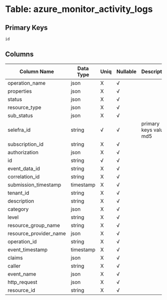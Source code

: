 # Table: azure_monitor_activity_logs

## Primary Keys 

```
id
```


## Columns 

|  Column Name   |  Data Type  | Uniq | Nullable | Description | 
|  ----  | ----  | ----  | ----  | ---- | 
| operation_name | json | X | √ |  | 
| properties | json | X | √ |  | 
| status | json | X | √ |  | 
| resource_type | json | X | √ |  | 
| sub_status | json | X | √ |  | 
| selefra_id | string | √ | √ | primary keys value md5 | 
| subscription_id | string | X | √ |  | 
| authorization | json | X | √ |  | 
| id | string | √ | √ |  | 
| event_data_id | string | X | √ |  | 
| correlation_id | string | X | √ |  | 
| submission_timestamp | timestamp | X | √ |  | 
| tenant_id | string | X | √ |  | 
| description | string | X | √ |  | 
| category | json | X | √ |  | 
| level | string | X | √ |  | 
| resource_group_name | string | X | √ |  | 
| resource_provider_name | json | X | √ |  | 
| operation_id | string | X | √ |  | 
| event_timestamp | timestamp | X | √ |  | 
| claims | json | X | √ |  | 
| caller | string | X | √ |  | 
| event_name | json | X | √ |  | 
| http_request | json | X | √ |  | 
| resource_id | string | X | √ |  | 


